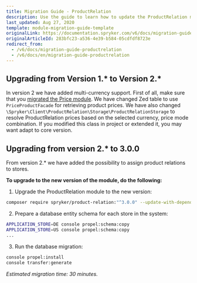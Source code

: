```yaml
---
title: Migration Guide - ProductRelation
description: Use the guide to learn how to update the ProductRelation module to a newer version.
last_updated: Aug 27, 2020
template: module-migration-guide-template
originalLink: https://documentation.spryker.com/v6/docs/migration-guide-productrelation
originalArticleId: 283bfc23-a536-4e39-b584-05cdfdf8723e
redirect_from:
  - /v6/docs/migration-guide-productrelation
  - /v6/docs/en/migration-guide-productrelation
---
```


## Upgrading from Version 1.* to Version 2.*
In version 2 we have added multi-currency support. First of all, make sure that you [migrated the Price module](/docs/scos/dev/module-migration-guides/{{page.version}}/migration-guide-price.html). We have changed Zed table to use `PriceProductFacade` for retrieving product prices. We have also changed `\Spryker\Client\ProductRelation\Storage\ProductRelationStorage` to resolve ProductRelation prices based on the selected currency, price mode combination. If you modified this class in project or extended it, you may want adapt to core version.



## Upgrading from version 2.* to 3.0.0

From version 2.* we have added the possibility to assign product relations to stores.

**To upgrade to the new version of the module, do the following:**
    
1. Upgrade the ProductRelation module to the new version:
```bash
composer require spryker/product-relation:"^3.0.0" --update-with-dependencies
```

2. Prepare a database entity schema for each store in the system:
```bash
APPLICATION_STORE=DE console propel:schema:copy
APPLICATION_STORE=US console propel:schema:copy
...
```


3. Run the database migration:
```bash
console propel:install
console transfer:generate
```

*Estimated migration time: 30 minutes.*


<!-- **See also:**
* [Learn more about Products in multi-store environment](https://documentation.spryker.com/v6/docs/product-store-relation-under-the-hood) -->

<!-- Last review date: Nov 23, 2017 by Aurimas Ličkus -->
